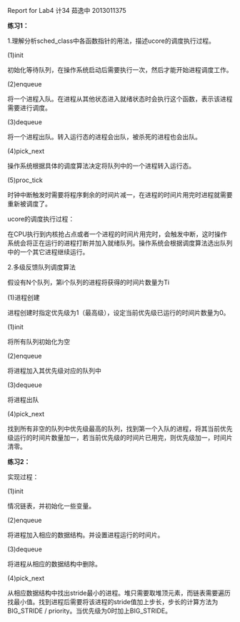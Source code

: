 Report for Lab4
计34 茹逸中 2013011375

**练习1：**

1.理解分析sched_class中各函数指针的用法，描述ucore的调度执行过程。

(1)init

初始化等待队列，在操作系统启动后需要执行一次，然后才能开始进程调度工作。

(2)enqueue

将一个进程入队。在进程从其他状态进入就绪状态时会执行这个函数，表示该进程需要进行调度。

(3)dequeue

将一个进程出队。转入运行态的进程会出队，被杀死的进程也会出队。

(4)pick_next

操作系统根据具体的调度算法决定将队列中的一个进程转入运行态。

(5)proc_tick

时钟中断触发时需要将程序剩余的时间片减一，在进程的时间片用完时进程就需要重新被调度了。

ucore的调度执行过程：

在CPU执行到内核抢占点或者一个进程的时间片用完时，会触发中断，这时操作系统会将正在运行的进程打断并加入就绪队列。操作系统会根据调度算法选出队列中的一个其它进程继续运行。

2.多级反馈队列调度算法

假设有N个队列，第i个队列的进程将获得的时间片数量为Ti

(1)进程创建

进程创建时指定优先级为1（最高级），设定当前优先级已运行的时间片数量为0。

(1)init

将所有队列初始化为空

(2)enqueue

将进程加入其优先级对应的队列中

(3)dequeue

将进程出队

(4)pick_next

找到所有非空的队列中优先级最高的队列，找到第一个入队的进程，将其当前优先级运行的时间片数量加一，若当前优先级的时间片已用完，则优先级加一，时间片清零。

**练习2：**

实现过程：

(1)init

情况链表，并初始化一些变量。

(2)enqueue

将进程加入相应的数据结构。并设置进程运行的时间片。

(3)dequeue

将进程从相应的数据结构中删除。

(4)pick_next

从相应数据结构中找出stride最小的进程。堆只需要取堆顶元素，而链表需要遍历找最小值。找到进程后需要将该进程的stride值加上步长，步长的计算方法为BIG_STRIDE / priority。当优先级为0时加上BIG_STRIDE。


